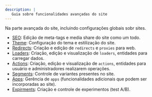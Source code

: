 ```yaml
---
description: |
   Guia sobre funcionalidades avançadas do site
---
```


Na parte avançada do site, incluindo configurações globais sobr sites.

- [SEO](advanced/seo): Edição de meta-tags e media share do site como um todo.
- [Theme](advanced/themes): Configuração do tema e estilização do site.
- [Redirects](advanced/redirects): Criação e edição de `redirects` e `proxies` para web.
- [Loaders](advanced/loaders): Criação, edição e visualização de `loaders`, entidades para carregar dados.
- [Actions](advanced/actions): Criação, edição e visualização de `actions`, entidades para usuário e administradores realizarem operações.
- [Segments](advanced/segments): Controle de variantes presentes no site.
- [Apps](advanced/apps): Gerência de `apps` (funcionalidades adicionais que podem ser incorporadas ao site).
- [Expirments](advanced/experiments): Criação e controle de experimentos (test A/B).